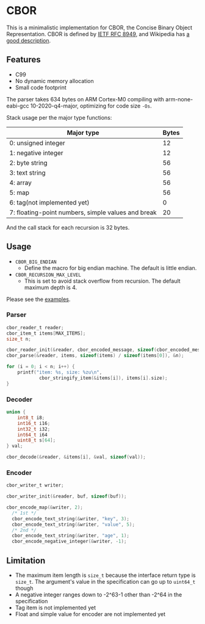 # CBOR
This is a minimalistic implementation for CBOR, the Concise Binary Object
Representation. CBOR is defined by
[IETF RFC 8949](https://datatracker.ietf.org/doc/html/rfc8949), and
Wikipedia has [a good description](https://en.wikipedia.org/wiki/CBOR).

## Features

* C99
* No dynamic memory allocation
* Small code footprint

The parser takes 634 bytes on ARM Cortex-M0 compiling with arm-none-eabi-gcc
10-2020-q4-major, optimizing for code size `-Os`.

Stack usage per the major type functions:

| Major type                                         | Bytes |
| -------------------------------------------------- | ----- |
| 0: unsigned integer                                | 12    |
| 1: negative integer                                | 12    |
| 2: byte string                                     | 56    |
| 3: text string                                     | 56    |
| 4: array                                           | 56    |
| 5: map                                             | 56    |
| 6: tag(not implemented yet)                        | 0     |
| 7: floating-point numbers, simple values and break | 20    |

And the call stack for each recursion is 32 bytes.

## Usage

* `CBOR_BIG_ENDIAN`
  - Define the macro for big endian machine. The default is little endian.
* `CBOR_RECURSION_MAX_LEVEL`
  - This is set to avoid stack overflow from recursion. The default maximum
    depth is 4.

Please see the [examples](examples).

### Parser

```c
cbor_reader_t reader;
cbor_item_t items[MAX_ITEMS];
size_t n;

cbor_reader_init(&reader, cbor_encoded_message, sizeof(cbor_encoded_message));
cbor_parse(&reader, items, sizeof(items) / sizeof(items[0]), &n);

for (i = 0; i < n; i++) {
	printf("item: %s, size: %zu\n",
			cbor_stringify_item(&items[i]), items[i].size);
}
```

### Decoder

```c
union {
	int8_t i8;
	int16_t i16;
	int32_t i32;
	int64_t i64
	uint8_t s[64];
} val;

cbor_decode(&reader, &items[i], &val, sizeof(val));
```

### Encoder

```c
cbor_writer_t writer;

cbor_writer_init(&reader, buf, sizeof(buf));

cbor_encode_map(&writer, 2);
  /* 1st */
  cbor_encode_text_string(&writer, "key", 3);
  cbor_encode_text_string(&writer, "value", 5);
  /* 2nd */
  cbor_encode_text_string(&writer, "age", 1);
  cbor_encode_negative_integer(&writer, -1);
```

## Limitation

* The maximum item length is `size_t` because the interface return type is `size_t`. The argument's value in the specification can go up to `uint64_t` though
* A negative integer ranges down to -2^63-1 other than -2^64 in the specification
* Tag item is not implemented yet
* Float and simple value for encoder are not implemented yet
